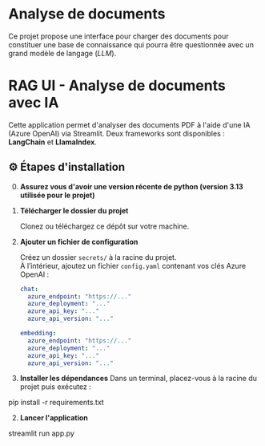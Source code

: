 # Analyse de documents

Ce projet propose une interface pour charger des documents pour constituer une base de connaissance qui pourra être questionnée avec un grand modèle de langage (_LLM_).
# RAG UI - Analyse de documents avec IA

Cette application permet d'analyser des documents PDF à l'aide d'une IA (Azure OpenAI) via Streamlit. Deux frameworks sont disponibles : **LangChain** et **LlamaIndex**.

## ⚙️ Étapes d'installation


0. **Assurez vous d'avoir une version récente de python (version 3.13 utilisée pour le projet)**

1. **Télécharger le dossier du projet**

   Clonez ou téléchargez ce dépôt sur votre machine.

2. **Ajouter un fichier de configuration**

   Créez un dossier `secrets/` à la racine du projet.  
   À l’intérieur, ajoutez un fichier `config.yaml` contenant vos clés Azure OpenAI :

   ```yaml
   chat:
     azure_endpoint: "https://..."
     azure_deployment: "..."
     azure_api_key: "..."
     azure_api_version: "..."

   embedding:
     azure_endpoint: "https://..."
     azure_deployment: "..."
     azure_api_key: "..."
     azure_api_version: "..."

3. **Installer les dépendances**
Dans un terminal, placez-vous à la racine du projet puis exécutez :

pip install -r requirements.txt


2. **Lancer l'application**

streamlit run app.py
